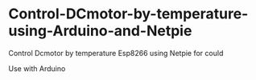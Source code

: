 # Control-DCmotor-by-temperature-using-Arduino-and-Netpie
Control Dcmotor by temperature Esp8266 using Netpie for could

Use with Arduino
